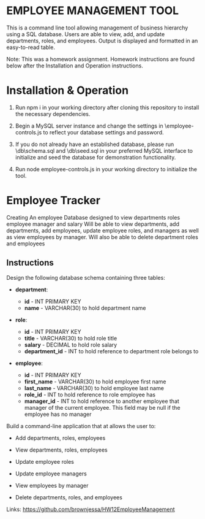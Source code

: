 # EMPLOYEE MANAGEMENT TOOL

This is a command line tool allowing management of business hierarchy using a SQL database. Users are able to view, add, and update departments, roles, and employees. Output is displayed and formatted in an easy-to-read table.

Note: This was a homework assignment. Homework instructions are found below after the Installation and Operation instructions.

# Installation & Operation

1. Run npm i in your working directory after cloning this repository to install the necessary dependencies.

2. Begin a MySQL server instance and change the settings in \employee-controls.js to reflect your database settings and password.

3. If you do not already have an established database, please run \db\schema.sql and \db\seed.sql in your preferred MySQL interface to initialize and seed the database for demonstration functionality.

4. Run node employee-controls.js in your working directory to initialize the tool.

# Employee Tracker

Creating An employee Database designed to view departments roles employee manager and salary
Will be able to view departments, add departments, add employees, update employee roles, and managers as well as view employees by manager.
Will also be able to delete department roles and employees

## Instructions

Design the following database schema containing three tables:

- **department**:

  - **id** - INT PRIMARY KEY
  - **name** - VARCHAR(30) to hold department name

- **role**:

  - **id** - INT PRIMARY KEY
  - **title** - VARCHAR(30) to hold role title
  - **salary** - DECIMAL to hold role salary
  - **department_id** - INT to hold reference to department role belongs to

- **employee**:

  - **id** - INT PRIMARY KEY
  - **first_name** - VARCHAR(30) to hold employee first name
  - **last_name** - VARCHAR(30) to hold employee last name
  - **role_id** - INT to hold reference to role employee has
  - **manager_id** - INT to hold reference to another employee that manager of the current employee. This field may be null if the employee has no manager

Build a command-line application that at allows the user to:

- Add departments, roles, employees

- View departments, roles, employees

- Update employee roles

- Update employee managers

- View employees by manager

- Delete departments, roles, and employees

Links:
https://github.com/brownjessa/HW12EmployeeManagement
